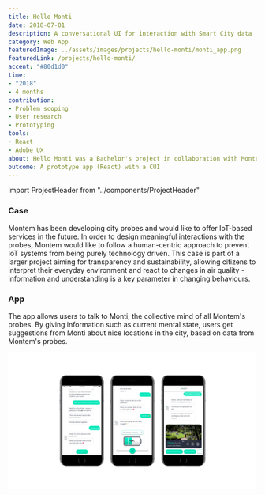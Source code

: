 ```yaml
---
title: Hello Monti
date: 2018-07-01
description: A conversational UI for interaction with Smart City data
category: Web App
featuredImage: ../assets/images/projects/hello-monti/monti_app.png
featuredLink: /projects/hello-monti/
accent: "#80d1d0"
time: 
- "2018"
- 4 months
contribution: 
- Problem scoping
- User research
- Prototyping
tools: 
- React
- Adobe UX
about: Hello Monti was a Bachelor's project in collaboration with Montem (montem.io). In this project we proposed a solution for increasing awareness of the city environment through interaction with data collected from Montem's Smart City probe network.
outcome: A prototype app (React) with a CUI
---
```

import ProjectHeader from "../components/ProjectHeader"

<ProjectHeader project={props.pageContext.frontmatter} />

### Case

Montem has been developing city probes and would like to offer IoT-based services in the future. In order to design meaningful interactions with the probes, Montem would like to follow a human-centric approach to prevent IoT systems from being purely technology driven. This case is part of a larger project aiming for transparency and sustainability, allowing citizens to interpret their everyday environment and react to changes in air quality - information and understanding is a key parameter in changing behaviours.

### App

The app allows users to talk to Monti, the collective mind of all Montem's probes. By giving information such as current mental state, users get suggestions from Monti about nice locations in the city, based on data from Montem's probes.

![](../assets/images/projects/hello-monti/monti_app.png)
